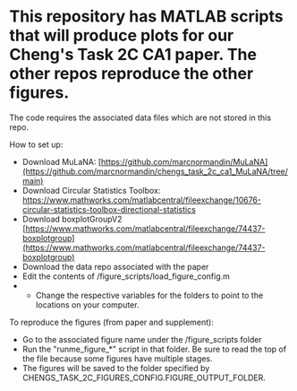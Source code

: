 # This repository has MATLAB scripts that will produce plots for our Cheng's Task 2C CA1 paper. The other repos reproduce the other figures.

The code requires the associated data files which are not stored in this repo.

How to set up:
- Download MuLaNA: [https://github.com/marcnormandin/MuLaNA](https://github.com/marcnormandin/chengs_task_2c_ca1_MuLaNA/tree/main)
- Download Circular Statistics Toolbox: https://www.mathworks.com/matlabcentral/fileexchange/10676-circular-statistics-toolbox-directional-statistics
- Download boxplotGroupV2 [https://www.mathworks.com/matlabcentral/fileexchange/74437-boxplotgroup](https://www.mathworks.com/matlabcentral/fileexchange/74437-boxplotgroup)
- Download the data repo associated with the paper
- Edit the contents of /figure_scripts/load_figure_config.m
- - Change the respective variables for the folders to point to the locations on your computer.

To reproduce the figures (from paper and supplement):
- Go to the associated figure name under the /figure_scripts folder
- Run the "runme_figure_*" script in that folder. Be sure to read the top of the file because some figures have multiple stages.
- The figures will be saved to the folder specified by CHENGS_TASK_2C_FIGURES_CONFIG.FIGURE_OUTPUT_FOLDER.
